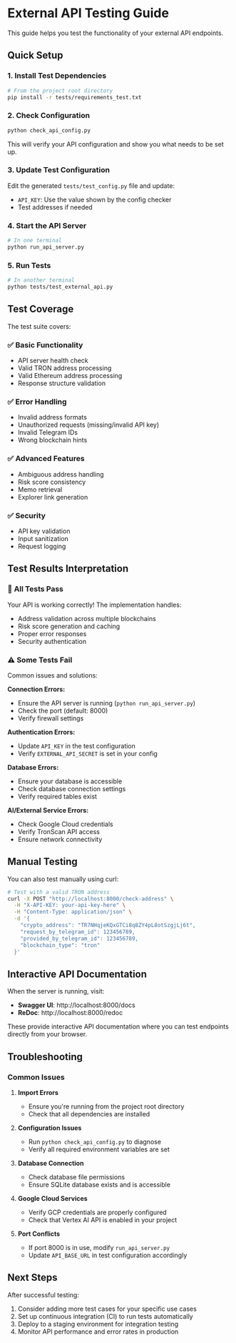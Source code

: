 # External API Testing Guide

This guide helps you test the functionality of your external API endpoints.

## Quick Setup

### 1. Install Test Dependencies
```bash
# From the project root directory
pip install -r tests/requirements_test.txt
```

### 2. Check Configuration
```bash
python check_api_config.py
```
This will verify your API configuration and show you what needs to be set up.

### 3. Update Test Configuration
Edit the generated `tests/test_config.py` file and update:
- `API_KEY`: Use the value shown by the config checker
- Test addresses if needed

### 4. Start the API Server
```bash
# In one terminal
python run_api_server.py
```

### 5. Run Tests
```bash
# In another terminal
python tests/test_external_api.py
```

## Test Coverage

The test suite covers:

### ✅ **Basic Functionality**
- API server health check
- Valid TRON address processing
- Valid Ethereum address processing
- Response structure validation

### ✅ **Error Handling**
- Invalid address formats
- Unauthorized requests (missing/invalid API key)
- Invalid Telegram IDs
- Wrong blockchain hints

### ✅ **Advanced Features**
- Ambiguous address handling
- Risk score consistency
- Memo retrieval
- Explorer link generation

### ✅ **Security**
- API key validation
- Input sanitization
- Request logging

## Test Results Interpretation

### 🎉 **All Tests Pass**
Your API is working correctly! The implementation handles:
- Address validation across multiple blockchains
- Risk score generation and caching
- Proper error responses
- Security authentication

### ⚠️ **Some Tests Fail**
Common issues and solutions:

**Connection Errors:**
- Ensure the API server is running (`python run_api_server.py`)
- Check the port (default: 8000)
- Verify firewall settings

**Authentication Errors:**
- Update `API_KEY` in the test configuration
- Verify `EXTERNAL_API_SECRET` is set in your config

**Database Errors:**
- Ensure your database is accessible
- Check database connection settings
- Verify required tables exist

**AI/External Service Errors:**
- Check Google Cloud credentials
- Verify TronScan API access
- Ensure network connectivity

## Manual Testing

You can also test manually using curl:

```bash
# Test with a valid TRON address
curl -X POST "http://localhost:8000/check-address" \
  -H "X-API-KEY: your-api-key-here" \
  -H "Content-Type: application/json" \
  -d '{
    "crypto_address": "TR7NHqjeKQxGTCi8q8ZY4pL8otSzgjLj6t",
    "request_by_telegram_id": 123456789,
    "provided_by_telegram_id": 123456789,
    "blockchain_type": "tron"
  }'
```

## Interactive API Documentation

When the server is running, visit:
- **Swagger UI**: http://localhost:8000/docs
- **ReDoc**: http://localhost:8000/redoc

These provide interactive API documentation where you can test endpoints directly from your browser.

## Troubleshooting

### Common Issues

1. **Import Errors**
   - Ensure you're running from the project root directory
   - Check that all dependencies are installed

2. **Configuration Issues**
   - Run `python check_api_config.py` to diagnose
   - Verify all required environment variables are set

3. **Database Connection**
   - Check database file permissions
   - Ensure SQLite database exists and is accessible

4. **Google Cloud Services**
   - Verify GCP credentials are properly configured
   - Check that Vertex AI API is enabled in your project

5. **Port Conflicts**
   - If port 8000 is in use, modify `run_api_server.py`
   - Update `API_BASE_URL` in test configuration accordingly

## Next Steps

After successful testing:
1. Consider adding more test cases for your specific use cases
2. Set up continuous integration (CI) to run tests automatically
3. Deploy to a staging environment for integration testing
4. Monitor API performance and error rates in production
